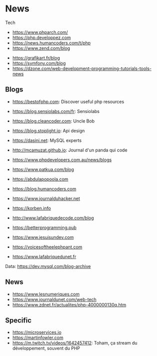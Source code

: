 News
===
Tech  
+ https://www.phparch.com/
+ https://php.developpez.com
+ https://news.humancoders.com/t/php
+ https://www.zend.com/blog

- https://grafikart.fr/blog
- https://symfony.com/blog
- https://dzone.com/web-development-programming-tutorials-tools-news

Blogs
---
+ https://bestofphp.com: Discover useful php resources
+ https://blog.sensiolabs.com/fr: Sensiolabs
+ https://blog.cleancoder.com: Uncle Bob
+ https://blog.stoplight.io: Api design
+ https://dasini.net: MySQL experts
+ http://mcamuzat.github.io: Journal d'un panda qui code
+ https://www.phpdevelopers.com.au/news/blogs

+ https://www.patkua.com/blog
+ https://abdulapopoola.com
+ https://blog.humancoders.com
+ https://www.journalduhacker.net
+ https://korben.info
+ http://www.lafabriquedecode.com/blog
+ https://betterprogramming.pub
+ https://www.jesuisundev.com
+ https://voicesoftheelephpant.com
+ https://www.lafabriquedunet.fr

Data: https://dev.mysql.com/blog-archive

News
---
* https://www.lesnumeriques.com
* https://www.journaldunet.com/web-tech
* https://www.zdnet.fr/actualites/php-4000000130q.htm

Specific
---
+ https://microservices.io
+ https://martinfowler.com
+ https://m.twitch.tv/videos/1642457412: Toham, ça stream du développement, souvent du PHP
